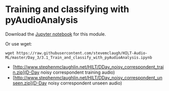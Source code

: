 
# Training and classifying with pyAudioAnalysis

Download the [Jupyter notebook](https://raw.githubusercontent.com/stevemclaugh/HILT-Audio-ML/master/Day_3/3.1_Train_and_classify_with_pyAudioAnalysis.ipynb) for this module.

Or use wget:

```
wget https://raw.githubusercontent.com/stevemclaugh/HILT-Audio-ML/master/Day_3/3.1_Train_and_classify_with_pyAudioAnalysis.ipynb
```

- [http://www.stephenmclaughlin.net/HILT/DDay_noisy_correspondent_train.zip](D-Day noisy correspondent training audio)
- [http://www.stephenmclaughlin.net/HILT/DDay_noisy_correspondent_unseen.zip](D-Day noisy correspondent unseen audio)
